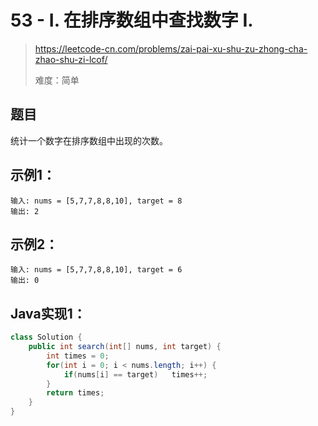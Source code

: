 # 53 - I. 在排序数组中查找数字 I.

> https://leetcode-cn.com/problems/zai-pai-xu-shu-zu-zhong-cha-zhao-shu-zi-lcof/
>
> 难度：简单

## 题目

统计一个数字在排序数组中出现的次数。

## 示例1：

```
输入: nums = [5,7,7,8,8,10], target = 8
输出: 2
```

## 示例2：

```
输入: nums = [5,7,7,8,8,10], target = 6
输出: 0
```

## Java实现1：

```java
class Solution {
    public int search(int[] nums, int target) {
        int times = 0;
        for(int i = 0; i < nums.length; i++) {
            if(nums[i] == target)   times++;
        }
        return times;
    }
}
```

